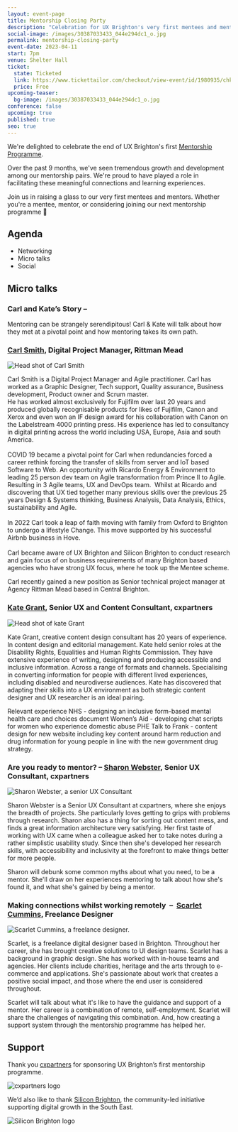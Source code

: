 ```yaml
---
layout: event-page
title: Mentorship Closing Party
description: "Celebration for UX Brighton's very first mentees and mentors. "
social-image: /images/30387033433_044e294dc1_o.jpg
permalink: mentorship-closing-party
event-date: 2023-04-11
start: 7pm
venue: Shelter Hall
ticket:
  state: Ticketed
  link: https://www.tickettailor.com/checkout/view-event/id/1980935/chk/c033/?modal_widget=true&widget=true
  price: Free
upcoming-teaser:
  bg-image: /images/30387033433_044e294dc1_o.jpg
conference: false
upcoming: true
published: true
seo: true
---
```

We're delighted to celebrate the end of UX Brighton's first [Mentorship Programme](https://uxbri.org/mentorship).

Over the past 9 months, we've seen tremendous growth and development among our mentorship pairs. We're proud to have played a role in facilitating these meaningful connections and learning experiences.

Join us in raising a glass to our very first mentees and mentors. Whether you're a mentee, mentor, or considering joining our next mentorship programme 🥂 

## Agenda

* Networking
* Micro talks
* Social

## Micro talks

### **Carl and Kate’s Story –**

Mentoring can be strangely serendipitous! Carl & Kate will talk about how they met at a pivotal point and how mentoring takes its own path.

### [Carl Smith](https://www.linkedin.com/in/carl-smith-58402b26/), Digital Project Manager, Rittman Mead

<img src="/images/carl-smith.jpeg" alt="Head shot of Carl Smith" class="image-align-right"/>

Carl Smith is a Digital Project Manager and Agile practitioner. Carl has worked as a Graphic Designer, Tech support, Quality assurance, Business development, Product owner and Scrum master.\
He has worked almost exclusively for Fujifilm over last 20 years and produced globally recognisable products for likes of Fujifilm, Canon and Xerox and even won an IF design award for his collaboration with Canon on the Labelstream 4000 printing press. His experience has led to consultancy in digital printing across the world including USA, Europe, Asia and south America.\
\
COVID 19 became a pivotal point for Carl when redundancies forced a career rethink forcing the transfer of skills from server and IoT based Software to Web. An opportunity with Ricardo Energy & Environment to leading 25 person dev team on Agile transformation from Prince II to Agile. Resulting in 3 Agile teams, UX and DevOps team.  Whilst at Ricardo and discovering that UX tied together many previous skills over the previous 25 years Design & Systems thinking, Business Analysis, Data Analysis, Ethics, sustainability and Agile.\
\
In 2022 Carl took a leap of faith moving with family from Oxford to Brighton to undergo a lifestyle Change. This move supported by his successful Airbnb business in Hove.\
\
Carl became aware of UX Brighton and Silicon Brighton to conduct research and gain focus of on business requirements of many Brighton based agencies who have strong UX focus, where he took up the Mentee scheme.

Carl recently gained a new position as Senior technical project manager at Agency Rittman Mead based in Central Brighton.

### [Kate Grant,](https://www.linkedin.com/in/katiegrant/) Senior UX and Content Consultant, cxpartners

<img src="/images/kate-grant.jpeg" alt="Head shot of kate Grant" class="image-align-right"/>

Kate Grant, creative content design consultant has 20 years of experience. In content design and editorial management. Kate held senior roles at the Disability Rights, Equalities and Human Rights Commission. They have extensive experience of writing, designing and producing accessible and inclusive information. Across a range of formats and channels. Specialising in converting information for people with different lived experiences, including disabled and neurodiverse audiences. Kate has discovered that adapting their skills into a UX environment as both strategic content designer and UX researcher is an ideal pairing.

Relevant experience
NHS - designing an inclusive form-based mental health care and choices document
Women’s Aid - developing chat scripts for women who experience domestic abuse
PHE Talk to Frank - content design for new website including key content around harm reduction and drug information for young people in line with the new government drug strategy.

### Are you ready to mentor? **–** [Sharon Webster](https://www.linkedin.com/in/sharon-webster-ux/), Senior UX Consultant, cxpartners 

<img src="/images/sharon-webster-option2.jpg" alt="Sharon Webster, a senior UX Consultant " class="image-align-right"/>

Sharon Webster is a Senior UX Consultant at cxpartners, where she enjoys the breadth of projects. She particularly loves getting to grips with problems through research. Sharon also has a thing for sorting out content mess, and finds a great information architecture very satisfying. Her first taste of working with UX came when a colleague asked her to take notes during a rather simplistic usability study. Since then she's developed her research skills, with accessibility and inclusivity at the forefront to make things better for more people. 

Sharon will debunk some common myths about what you need, to be a mentor. She'll draw on her experiences mentoring to talk about how she's found it, and what she's gained by being a mentor. 

### Making connections whilst working remotely  **–**  [Scarlet Cummins](https://www.linkedin.com/in/scarletcummins/), Freelance Designer

<img src="/images/scarlet_mentorship.jpg" alt="Scarlet Cummins, a freelance designer." class="image-align-right"/>

Scarlet, is a freelance digital designer based in Brighton. Throughout her career, she has brought creative solutions to UI design teams. Scarlet has a background in graphic design. She has worked with in-house teams and agencies. Her clients include charities, heritage and the arts through to e-commerce and applications. She's passionate about work that creates a positive social impact, and those where the end user is considered throughout. 

Scarlet will talk about what it's like to have the guidance and support of a mentor. Her career is a combination of remote, self-employment. Scarlet will share the challenges of navigating this combination. And, how creating a support system through the mentorship programme has helped her.

## Support

Thank you [cxpartners](https://www.cxpartners.co.uk/) for sponsoring UX Brighton’s first mentorship programme.

<img src="/images/cxpartners_logo_blue-black-1-.png" alt="cxpartners logo" class="image-align-inline-25w"/>

We’d also like to thank [Silicon Brighton](https://siliconbrighton.com/), the community-led initiative supporting digital growth in the South East.

<img src="/images/silicon-brighton-logo.png" alt="Silicon Brighton logo" class="image-align-inline-25w"/>